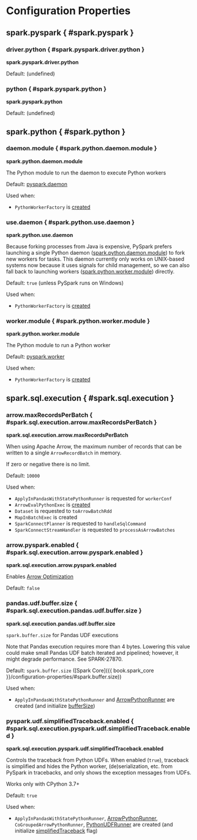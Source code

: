 # Configuration Properties

## spark.pyspark { #spark.pyspark }

### <span id="PYSPARK_DRIVER_PYTHON"> driver.python { #spark.pyspark.driver.python }

**spark.pyspark.driver.python**

Default: (undefined)

### <span id="PYSPARK_PYTHON"> python { #spark.pyspark.python }

**spark.pyspark.python**

Default: (undefined)

## spark.python { #spark.python }

### <span id="PYTHON_DAEMON_MODULE"> daemon.module { #spark.python.daemon.module }

**spark.python.daemon.module**

The Python module to run the daemon to execute Python workers

Default: [pyspark.daemon](pyspark/daemon.md)

Used when:

* `PythonWorkerFactory` is [created](PythonWorkerFactory.md#daemonModule)

### <span id="PYTHON_USE_DAEMON"> use.daemon { #spark.python.use.daemon }

**spark.python.use.daemon**

Because forking processes from Java is expensive, PySpark prefers launching a single Python daemon ([spark.python.daemon.module](#spark.python.daemon.module)) to fork new workers for tasks.
This daemon currently only works on UNIX-based systems now because it uses signals for child management, so we can also fall back to launching workers ([spark.python.worker.module](#spark.python.worker.module)) directly.

Default: `true` (unless PySpark runs on Windows)

Used when:

* `PythonWorkerFactory` is [created](PythonWorkerFactory.md#useDaemon)

### <span id="PYTHON_WORKER_MODULE"> worker.module { #spark.python.worker.module }

**spark.python.worker.module**

The Python module to run a Python worker

Default: [pyspark.worker](pyspark/worker.md)

Used when:

* `PythonWorkerFactory` is [created](PythonWorkerFactory.md#workerModule)

## spark.sql.execution { #spark.sql.execution }

### <span id="ARROW_EXECUTION_MAX_RECORDS_PER_BATCH"><span id="arrowMaxRecordsPerBatch"> arrow.maxRecordsPerBatch { #spark.sql.execution.arrow.maxRecordsPerBatch }

**spark.sql.execution.arrow.maxRecordsPerBatch**

When using Apache Arrow, the maximum number of records that can be written to a single `ArrowRecordBatch` in memory.

If zero or negative there is no limit.

Default: `10000`

Used when:

* `ApplyInPandasWithStatePythonRunner` is requested for `workerConf`
* `ArrowEvalPythonExec` is [created](sql/ArrowEvalPythonExec.md#batchSize)
* `Dataset` is requested to `toArrowBatchRdd`
* `MapInBatchExec` is created
* `SparkConnectPlanner` is requested to `handleSqlCommand`
* `SparkConnectStreamHandler` is requested to `processAsArrowBatches`

### <span id="ARROW_PYSPARK_EXECUTION_ENABLED"><span id="arrowPySparkEnabled"> arrow.pyspark.enabled { #spark.sql.execution.arrow.pyspark.enabled }

**spark.sql.execution.arrow.pyspark.enabled**

Enables [Arrow Optimization](arrow-optimization/index.md)

Default: `false`

### <span id="PANDAS_UDF_BUFFER_SIZE"><span id="pandasUDFBufferSize"> pandas.udf.buffer.size { #spark.sql.execution.pandas.udf.buffer.size }

**spark.sql.execution.pandas.udf.buffer.size**

`spark.buffer.size` for Pandas UDF executions

Note that Pandas execution requires more than 4 bytes.
Lowering this value could make small Pandas UDF batch iterated and pipelined; however, it might degrade performance.
See SPARK-27870.

Default: `spark.buffer.size` ([Spark Core]({{ book.spark_core }}/configuration-properties/#spark.buffer.size))

Used when:

* `ApplyInPandasWithStatePythonRunner` and [ArrowPythonRunner](runners/ArrowPythonRunner.md#bufferSize) are created (and initialize [bufferSize](runners/BasePythonRunner.md#bufferSize))

### <span id="PYSPARK_SIMPLIFIEID_TRACEBACK"><span id="pysparkSimplifiedTraceback"> pyspark.udf.simplifiedTraceback.enabled { #spark.sql.execution.pyspark.udf.simplifiedTraceback.enabled }

**spark.sql.execution.pyspark.udf.simplifiedTraceback.enabled**

Controls the traceback from Python UDFs. When enabled (`true`), traceback is simplified and hides the Python worker, (de)serialization, etc. from PySpark in tracebacks, and only shows the exception messages from UDFs.

Works only with CPython 3.7+

Default: `true`

Used when:

* `ApplyInPandasWithStatePythonRunner`, [ArrowPythonRunner](runners/ArrowPythonRunner.md#simplifiedTraceback), `CoGroupedArrowPythonRunner`, [PythonUDFRunner](runners/PythonUDFRunner.md#simplifiedTraceback) are created (and initialize [simplifiedTraceback](runners/BasePythonRunner.md#simplifiedTraceback) flag)
